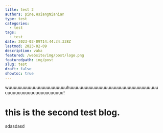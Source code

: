 ```yaml
---
title: test 2
authors: pine,HsiangNianian
type: test
categories:
  - test
tags:
  - test
date: 2023-02-09T14:44:34.338Z
lastmod: 2023-02-09
description: vaka
featured: /website/img/post/logo.png
featuredpath: img/post
slug: test
draft: false
showtoc: true
---
```


w﻿uuuuuuuuuuuuuuuuuuuuuuuhuuuuuuuuuuuuuuuuuuuuuuuuuuuuuuuuuuuuuuuuuuuuuuuuuuuuuuuuuu!

# t﻿his is the second test blog. 
s﻿dasdasd